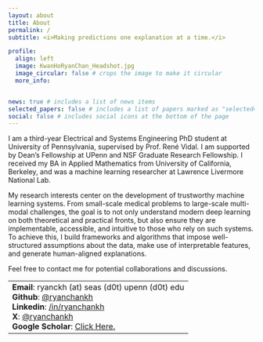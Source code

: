 ```yaml
---
layout: about
title: About
permalink: /
subtitle: <i>Making predictions one explanation at a time.</i>

profile:
  align: left
  image: KwanHoRyanChan_Headshot.jpg
  image_circular: false # crops the image to make it circular
  more_info:


news: true # includes a list of news items
selected_papers: false # includes a list of papers marked as "selected={true}"
social: false # includes social icons at the bottom of the page
---
```


I am a third-year Electrical and Systems Engineering PhD student at University of Pennsylvania, supervised by Prof. René Vidal. I am supported by Dean’s Fellowship at UPenn and NSF Graduate Research Fellowship. I received my BA in Applied Mathematics from University of California, Berkeley, and was a machine learning researcher at Lawrence Livermore National Lab. 

My research interests center on the development of trustworthy machine learning systems. From small-scale medical problems to large-scale multi-modal challenges, the goal is to not only understand modern deep learning on both theoretical and practical fronts, but also ensure they are implementable, accessible, and intuitive to those who rely on such systems. To achieve this, I build frameworks and algorithms that impose well-structured assumptions about the data, make use of interpretable features, and generate human-aligned explanations. 

Feel free to contact me for potential collaborations and discussions. 

<table>
  <tr>
    <td>
      <strong>Email</strong>: ryanckh (at) seas (d0t) upenn (d0t) edu<br>
      <strong>Github</strong>: <a href="https://www.github.com/ryanchankh">@ryanchankh</a> <br>
      <strong>Linkedin</strong>: <a href="https://www.linkedin.com/in/ryanchankh">/in/ryanchankh</a> <br>
      <strong>X</strong>: <a href="https://twitter.com/ryanchankh">@ryanchankh</a> <br>
      <strong>Google Scholar</strong>: <a href="https://scholar.google.com/citations?user=DBXWBqcAAAAJ&hl=en">Click Here.</a><br>
    </td>
  </tr>
</table>

